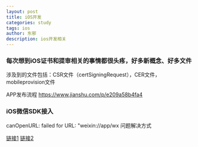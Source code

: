 ```yaml
---
layout: post
title: iOS开发
categories: study
tags: ios
author: 东邪
description: ios开发相关
---
```


### 每次想到iOS证书和提审相关的事情都很头疼，好多新概念、好多文件

涉及到的文件包括：CSR文件（certSigningRequest），CER文件，mobileprovision文件


APP发布流程
https://www.jianshu.com/p/e209a58b4fa4


### iOS微信SDK接入

canOpenURL: failed for URL: "weixin://app/wx 问题解决方式

[链接1](https://blog.csdn.net/yimiyuangguang/article/details/72743025)
[链接2](https://blog.csdn.net/u014275966/article/details/50677224)
